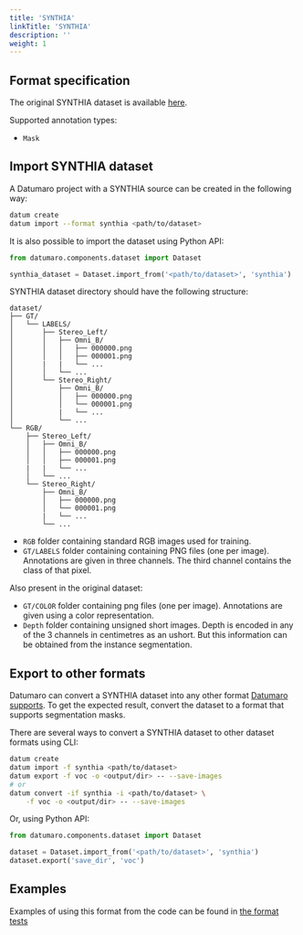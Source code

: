```yaml
---
title: 'SYNTHIA'
linkTitle: 'SYNTHIA'
description: ''
weight: 1
---
```


## Format specification

The original SYNTHIA dataset is available
[here](https://synthia-dataset.net).

Supported annotation types:
- `Mask`

## Import SYNTHIA dataset

A Datumaro project with a SYNTHIA source can be created in the following way:

```bash
datum create
datum import --format synthia <path/to/dataset>
```

It is also possible to import the dataset using Python API:

```python
from datumaro.components.dataset import Dataset

synthia_dataset = Dataset.import_from('<path/to/dataset>', 'synthia')
```

SYNTHIA dataset directory should have the following structure:

<!--lint disable fenced-code-flag-->
```
dataset/
├── GT/
│   └── LABELS/
│       ├── Stereo_Left/
│       │   ├── Omni_B/
│       │   │   ├── 000000.png
│       │   │   ├── 000001.png
│       |   |   └── ...
│       │   └── ...
│       └── Stereo_Right/
│           ├── Omni_B/
│           │   ├── 000000.png
│           │   └── 000001.png
│           |   └── ...
│           └── ...
└── RGB/
    ├── Stereo_Left/
    │   ├── Omni_B/
    │   │   ├── 000000.png
    │   │   ├── 000001.png
    |   |   └── ...
    │   └── ...
    └── Stereo_Right/
        ├── Omni_B/
        │   ├── 000000.png
        │   └── 000001.png
        |   └── ...
        └── ...
```

- `RGB` folder containing standard RGB images used for training.
- `GT/LABELS` folder containing containing PNG files (one per image).
  Annotations are given in three channels. The third channel contains
  the class of that pixel.

Also present in the original dataset:
- `GT/COLOR` folder containing png files (one per image).
  Annotations are given using a color representation.
- `Depth` folder containing unsigned short images. Depth is encoded
  in any of the 3 channels in centimetres as an ushort.
But this information can be obtained from the instance segmentation.


## Export to other formats

Datumaro can convert a SYNTHIA dataset into any other format [Datumaro supports](/docs/user-manual/supported_formats/).
To get the expected result, convert the dataset to a format
that supports segmentation masks.

There are several ways to convert a SYNTHIA dataset to other dataset
formats using CLI:

```bash
datum create
datum import -f synthia <path/to/dataset>
datum export -f voc -o <output/dir> -- --save-images
# or
datum convert -if synthia -i <path/to/dataset> \
    -f voc -o <output/dir> -- --save-images
```

Or, using Python API:

```python
from datumaro.components.dataset import Dataset

dataset = Dataset.import_from('<path/to/dataset>', 'synthia')
dataset.export('save_dir', 'voc')
```

## Examples

Examples of using this format from the code can be found in
[the format tests](https://github.com/openvinotoolkit/datumaro/blob/develop/tests/test_synthia_format.py)
